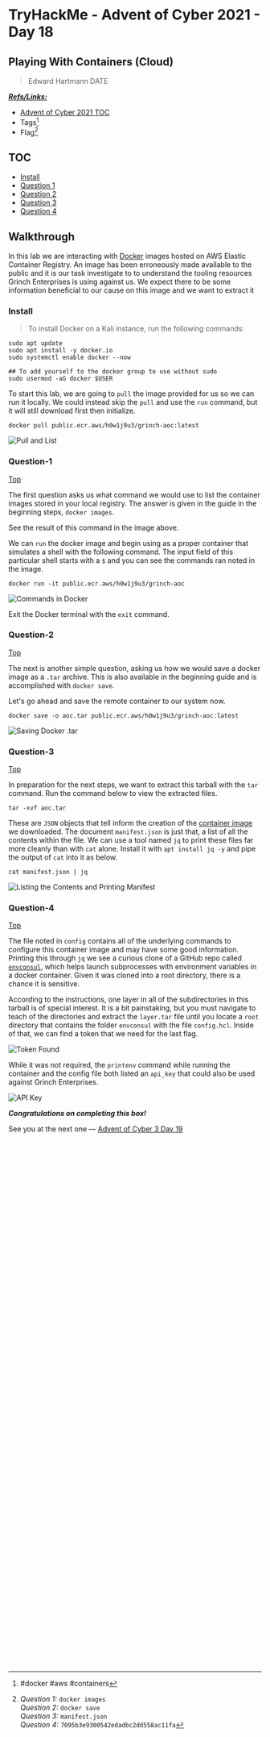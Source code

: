# TryHackMe - Advent of Cyber 2021 - Day 18
## Playing With Containers (Cloud)
> Edward Hartmann
> DATE

***<u>Refs/Links:</u>***
- [Advent of Cyber 2021 TOC](Advent%20of%20Cyber%20Table%20of%20Contents.md)  
-  Tags[^1]
-  Flag[^2]

[^1]: #docker #aws #containers 
[^2]: *Question 1:* `docker images`  
					*Question 2:* `docker save`  
					*Question 3:* `manifest.json`  
					*Question 4:* `7095b3e9300542edadbc2dd558ac11fa`  

## TOC
- [Install](#Install)
- [Question 1](#Question-1)
- [Question 2](#Question-2)
- [Question 3](#Question-3)
- [Question 4](#Question-4)

## Walkthrough
In this lab we are interacting with [Docker](../../../knowledge-base/concepts/docker.md) images hosted on AWS Elastic Container Registry. An image has been erroneously made available to the public and it is our task investigate to to understand the tooling resources Grinch Enterprises is using against us. We expect there to be some information beneficial to our cause on this image and we want to extract it

### Install

> To install Docker on a Kali instance, run the following commands:
```
sudo apt update
sudo apt install -y docker.io
sudo systemctl enable docker --now

## To add yourself to the docker group to use without sudo
sudo usermod -aG docker $USER
```

To start this lab, we are going to `pull` the image provided for us so we can run it locally. We could instead skip the `pull` and use the `run` command, but it will still download first then initialize. 

```
docker pull public.ecr.aws/h0w1j9u3/grinch-aoc:latest
```

![Pull and List](AoC-2021_Photos/Day_18/01_AoC_Day_18_01-06-22-Docker-Pull-List.png)

### Question-1
[Top](#TOC)

The first question asks us what command we would use to list the container images stored in your local registry. The answer is given in the guide in the beginning steps, `docker images`. 

See the result of this command in the image above.

We can `run` the docker image and begin using as a proper container that simulates a shell with the following command. The input field of this particular shell starts with a `$` and you can see the commands ran noted in the image. 

```
docker run -it public.ecr.aws/h0w1j9u3/grinch-aoc
```

![Commands in Docker](AoC-2021_Photos/Day_18/02_AoC_Day_18_01-06-22-Commands-In-Docker.png)

Exit the Docker terminal with the `exit` command. 
### Question-2
[Top](#TOC)

The next is another simple question, asking us how we would save a docker image as a `.tar` archive. This is also available in the beginning guide and is accomplished with `docker save`.

Let's go ahead and save the remote container to our system now. 

```
docker save -o aoc.tar public.ecr.aws/h0w1j9u3/grinch-aoc:latest
```

![Saving Docker .tar](AoC-2021_Photos/Day_18/03_AoC_Day_18_01-06-22-tar-Docker.png)

### Question-3
[Top](#TOC)

In preparation for the next steps, we want to extract this tarball with the `tar` command. Run the command below to view the extracted files. 

```
tar -xvf aoc.tar
```

These are `JSON` objects that tell inform the creation of the [container image](../../../knowledge-base/concepts/container_images.md) we downloaded. The document `manifest.json` is just that, a list of all the contents within the file. We can use a tool named `jq` to print these files far more cleanly than with `cat` alone. Install it with `apt install jq -y` and pipe the output of `cat` into it as below. 

```
cat manifest.json | jq
```

![Listing the Contents and Printing Manifest](AoC-2021_Photos/Day_18/04_AoC_Day_18_01-06-22-extract-and-manifest-print.png)

### Question-4
[Top](#TOC)

The file noted in `config` contains all of the underlying commands to configure this container image and may have some good information. Printing this through `jq` we see a curious clone of a GitHub repo called [`envconsul`](https://github.com/hashicorp/envconsul), which helps launch subprocesses with environment variables in a docker container. Given it was cloned into a root directory, there is a chance it is sensitive. 

According to the instructions, one layer in all of the subdirectories in this tarball is of special interest. It is a bit painstaking, but you must navigate to teach of  the directories and extract the `layer.tar` file until you locate a `root` directory that contains the folder `envconsul` with the file `config.hcl`. Inside of that, we can find a token that we need for the last flag. 

![Token Found](AoC-2021_Photos/Day_18/06_AoC_Day_18_01-06-22-Token-Found.png)

While it was not required, the `printenv` command while running the container and the config file both listed an `api_key` that could also be used against Grinch Enterprises. 

![API Key](AoC-2021_Photos/Day_18/07_AoC_Day_18_01-06-22-printenv-api-key.png)

***Congratulations on completing this box!***  

See you at the next one &mdash; [Advent of Cyber 3 Day 19](Day%2019%20-%20Advent%20of%20Cyber%202021.md)
</br>
</br>
</br>
</br>
</br>
</br>
</br>
</br>
</br>
</br>
</br>
</br>
</br>
</br>
</br>
</br>
</br>
</br>
</br>
</br>
</br>
</br>
</br>
</br>
</br>
</br>
</br>
</br>
</br>
</br>
</br>
</br>
</br>
</br>
</br>
</br>
</br>
</br>
</br>
</br>
</br>
</br>
</br>
</br>
</br>
</br>
</br>
</br>
</br>
</br>
</br>
</br>
</br>
</br>
</br>
</br>
</br>
</br>
</br>
</br>
</br>
</br>
</br>
